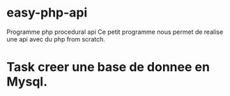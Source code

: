 # easy-php-api
Programme php procedural api
Ce petit programme nous permet de realise une api avec du php from scratch.

# Task creer une base de donnee en Mysql.
